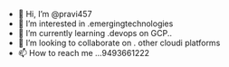 - 👋 Hi, I’m @pravi457
- 👀 I’m interested in .emergingtechnologies
- 🌱 I’m currently learning .devops on GCP..
- 💞️ I’m looking to collaborate on . other cloudi platforms
- 📫 How to reach me ...9493661222

<!---
pravi457/pravi457 is a ✨ special ✨ repository because its `README.md` (this file) appears on your GitHub profile.
You can click the Preview link to take a look at your changes.
--->
